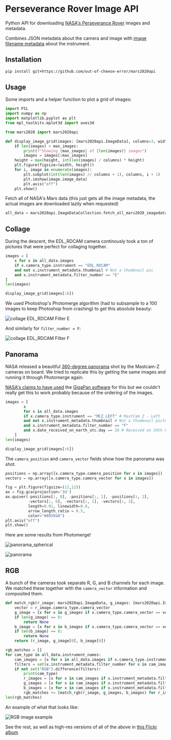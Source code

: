 # Perseverance Rover Image API

Python API for downloading [NASA's Perseverance Rover](https://mars.nasa.gov) images and metadata.

Combines JSON metadata about the camera and image with 
[image filename metadata](https://mastcamz.asu.edu/decoding-the-raw-publicly-released-mastcam-z-image-filenames/) about the instrument.

## Installation
```sh
pip install git+https://github.com/out-of-cheese-error/mars2020api
```

## Usage

Some imports and a helper function to plot a grid of images:

```python
import PIL
import numpy as np
import matplotlib.pyplot as plt
from mpl_toolkits.mplot3d import axes3d

from mars2020 import mars2020api

def display_image_grid(images: [mars2020api.ImageData], columns=3, width=15, height=8, max_images=30):
    if len(images) > max_images:
        print(f"Showing {max_images} of {len(images)} images")
        images = images[:max_images]
    height = max(height, int(len(images) / columns) * height)
    plt.figure(figsize=(width, height))
    for i, image in enumerate(images):
        plt.subplot(int(len(images) // columns + 1), columns, i + 1)
        plt.imshow(image.image_data)
        plt.axis("off")
    plt.show()
```

Fetch all of NASA's Mars data (this just gets all the image metadata, the actual images are downloaded lazily when requested)

```python
all_data = mars2020api.ImageDataCollection.fetch_all_mars2020_imagedata()
```

## Collage

During the descent, the EDL_RDCAM camera continously took a ton of pictures that were perfect for collaging together. 

```python
images = [
    x for x in all_data.images 
    if x.camera_type.instrument == "EDL_RDCAM" 
    and not x.instrument_metadata.thumbnail # Not a thumbnail pic
    and x.instrument_metadata.filter_number == "E"
]
len(images)
```

```python
display_image_grid(images[:6])
```

<!-- #region -->
We used Photoshop's Photomerge algorithm (had to subsample to a 100 images to keep Photoshop from crashing) to get this absolute beauty:

![collage EDL_RDCAM Filter E](./images/collage_EDL_RDCAM_E.png)


And similarly for `filter_number = F`:

![collage EDL_RDCAM Filter F](./images/collage_EDL_RDCAM_F.png)
<!-- #endregion -->

## Panorama

<!-- #region -->
NASA released a beautiful [360-degree panorama](https://mars.nasa.gov/resources/25640/mastcam-zs-first-360-degree-panorama/) shot by the Mastcam-Z cameras on board. We tried to replicate this by getting the same images and running it through Photomerge again.


[NASA's claims to have used](https://www.nasa.gov/offices/oct/home/tech_life_gigapan.html) the [GigaPan software](http://gigapan.com/) for this but we couldn't really get this to work probably because of the ordering of the images.
<!-- #endregion -->

```python
images = [
        x
        for x in all_data.images
        if x.camera_type.instrument == "MCZ_LEFT" # MastCam Z - Left
        and not x.instrument_metadata.thumbnail # Not a thumbnail picture
        and x.instrument_metadata.filter_number == "F"
        and x.date_received_on_earth_utc.day == 24 # Received on 24th Feb 2021
    ]
len(images)
```

```python
display_image_grid(images[:6])
```

The `camera_position` and `camera_vector` fields show how the panorama was shot.

```python
positions = np.array([x.camera_type.camera_position for x in images])
vectors = np.array([x.camera_type.camera_vector for x in images])

fig = plt.figure(figsize=(12,12))
ax = fig.gca(projection='3d')
ax.quiver(-positions[:, 0], -positions[:, 1], -positions[:, 2], 
          -vectors[:, 0], -vectors[:, 1], -vectors[:, 2], 
          length=0.01, linewidth=0.8, 
          arrow_length_ratio = 0.5, 
          color="#8959a8")
plt.axis("off")
plt.show()
```

Here are some results from Photomerge!

![panorama_spherical](./images/panorama_MCZ_LEFT_spherical.jpg)

![panorama](./images/panorama_MCZ_LEFT.jpg)


## RGB


A bunch of the cameras took separate R, G, and B channels for each image. We matched these together with the `camera_vector` information and composited them.

```python
def match_rgb(r_image: mars2020api.ImageData, g_images: [mars2020api.ImageData], b_images: [mars2020api.ImageData]):
    vector = r_image.camera_type.camera_vector
    g_image = [x for x in g_images if x.camera_type.camera_vector == vector]
    if len(g_image) == 0:
        return None
    b_image = [x for x in b_images if x.camera_type.camera_vector == vector]
    if len(b_image) == 0:
        return None
    return (r_image, g_image[0], b_image[0])
```

```python
rgb_matches = []
for cam_type in all_data.instrument_names:
    cam_images = [x for x in all_data.images if x.camera_type.instrument == cam_type and not x.instrument_metadata.thumbnail]
    filters = set(x.instrument_metadata.filter_number for x in cam_images)
    if not set("RGB").difference(filters):
        print(cam_type)
        r_images = [x for x in cam_images if x.instrument_metadata.filter_number == "R"]
        g_images = [x for x in cam_images if x.instrument_metadata.filter_number == "G"]
        b_images = [x for x in cam_images if x.instrument_metadata.filter_number == "B"]
        rgb_matches += [match_rgb(r_image, g_images, b_images) for r_image in r_images]
len(rgb_matches)
```

An example of what that looks like:

![RGB image example](./images/m6.png)


See the rest, as well as high-res versions of all of the above in [this Flickr album](https://flic.kr/s/aHsmUybm5N)


